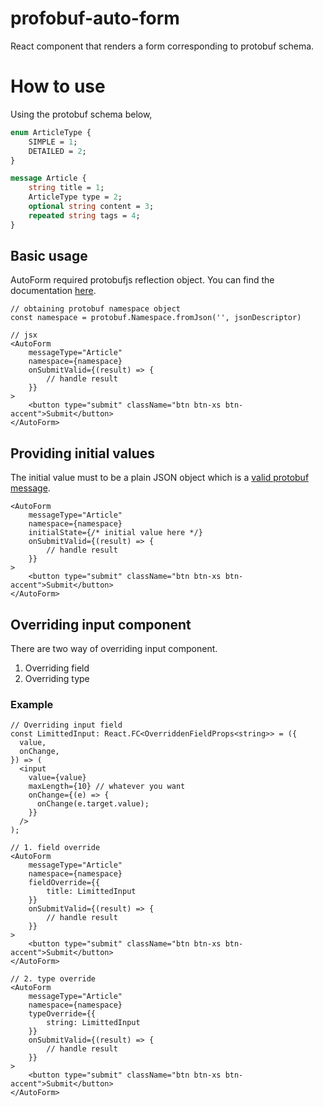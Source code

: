 # profobuf-auto-form

React component that renders a form corresponding to protobuf schema.

# How to use

Using the protobuf schema below,
```protobuf
enum ArticleType {
    SIMPLE = 1;
    DETAILED = 2;
}

message Article {
    string title = 1;
    ArticleType type = 2;
    optional string content = 3;
    repeated string tags = 4;
}
```

## Basic usage

AutoForm required protobufjs reflection object.
You can find the documentation [here](https://github.com/protobufjs/protobuf.js#using-json-descriptors).

```tsx
// obtaining protobuf namespace object
const namespace = protobuf.Namespace.fromJson('', jsonDescriptor)

// jsx
<AutoForm
    messageType="Article"
    namespace={namespace}
    onSubmitValid={(result) => {
        // handle result
    }}
>
    <button type="submit" className="btn btn-xs btn-accent">Submit</button>
</AutoForm>
```

## Providing initial values

The initial value must to be a plain JSON object which is a [valid protobuf message](https://github.com/protobufjs/protobuf.js#valid-message).

```tsx
<AutoForm
    messageType="Article"
    namespace={namespace}
    initialState={/* initial value here */}
    onSubmitValid={(result) => {
        // handle result
    }}
>
    <button type="submit" className="btn btn-xs btn-accent">Submit</button>
</AutoForm>
```

## Overriding input component

There are two way of overriding input component.
1. Overriding field
2. Overriding type

### Example

```tsx
// Overriding input field
const LimittedInput: React.FC<OverriddenFieldProps<string>> = ({
  value,
  onChange,
}) => (
  <input
    value={value}
    maxLength={10} // whatever you want
    onChange={(e) => {
      onChange(e.target.value);
    }}
  />
);

// 1. field override
<AutoForm
    messageType="Article"
    namespace={namespace}
    fieldOverride={{
        title: LimittedInput
    }}
    onSubmitValid={(result) => {
        // handle result
    }}
>
    <button type="submit" className="btn btn-xs btn-accent">Submit</button>
</AutoForm>

// 2. type override
<AutoForm
    messageType="Article"
    namespace={namespace}
    typeOverride={{
        string: LimittedInput
    }}
    onSubmitValid={(result) => {
        // handle result
    }}
>
    <button type="submit" className="btn btn-xs btn-accent">Submit</button>
</AutoForm>
```

